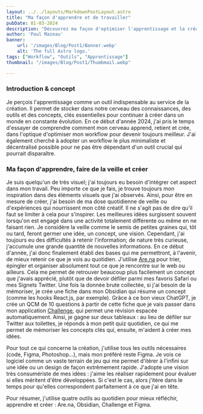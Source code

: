 ```yaml
---
layout: ../../layouts/MarkdownPostLayout.astro
title: "Ma façon d'apprendre et de travailler"
pubDate: 01-03-2024
description: "Découvrez ma façon d'optimiser l'apprentissage et la création avec are.na, Obsidian, Challenge, et Figma pour mieux travailler et créer."
author: 'Paul Mazeau'
banner:
    url: '/images/Blog/Post1/Banner.webp'
    alt: 'The full Astro logo.'
tags: ["Workflow", "Outils", "Apprentissage"]
thumbnail: "/images/Blog/Post1/Thumbmail.webp"

---
```

### Introduction & concept

Je perçois l'apprentissage comme un outil indispensable au service de la création. Il permet de stocker dans notre cerveau des connaissances, des outils et des concepts, clés essentielles pour continuer à créer dans un monde en constante évolution. En ce début d'année 2024, j'ai pris le temps d'essayer de comprendre comment mon cerveau apprend, retient et crée, dans l'optique d'optimiser mon workflow pour devenir toujours meilleur. J'ai également cherché à adopter un workflow le plus minimaliste et décentralisé possible pour ne pas être dépendant d'un outil crucial qui pourrait disparaître.

### Ma façon d'apprendre, faire de la veille et créer

Je suis quelqu'un de très visuel; j'ai toujours eu besoin d'intégrer cet aspect dans mon travail. Peu importe ce que je fais, je trouve toujours mon inspiration dans des éléments visuels que j'ai observés. Ainsi, pour être en mesure de créer, j'ai besoin de ma dose quotidienne de veille ou d'expériences qui nourrissent mon côté créatif. Il ne s'agit pas de dire qu'il faut se limiter à cela pour s'inspirer. Les meilleures idées surgissent souvent lorsqu'on est engagé dans une activité totalement différente ou même en ne faisant rien. Je considère la veille comme le semis de petites graines qui, tôt ou tard, feront germer une idée, un concept, une vision. Cependant, j'ai toujours eu des difficultés à retenir l'information; de nature très curieuse, j'accumule une grande quantité de nouvelles informations. En ce début d'année, j'ai donc finalement établi des bases qui me permettront, à l'avenir, de mieux retenir ce que je vois au quotidien. J'utilise [Are.na](https://www.are.na/paul-m/channels) pour trier, épingler et organiser absolument tout ce que je rencontre sur le web ou ailleurs. Cela me permet de retrouver beaucoup plus facilement un concept que j'avais apprécié, plutôt que de devoir défiler parmi mes favoris Safari ou mes Signets Twitter. Une fois la donnée brute collectée, si j'ai besoin de la mémoriser, je crée une fiche dans mon Obsidian qui résume un concept (comme les hooks React.js, par exemple). Grâce à ce bon vieux ChatGPT, je crée un QCM de 10 questions à partir de cette fiche que je vais passer dans mon application [Challenge](https://www.paulmazeau.com/projects/Challenge), qui permet une révision espacée automatiquement. Ainsi, je gagne sur deux tableaux : au lieu de défiler sur Twitter aux toilettes, je réponds à mon petit quiz quotidien, ce qui me permet de mémoriser les concepts clés qui, ensuite, m'aident à créer mes idées.

Pour tout ce qui concerne la création, j'utilise tous les outils nécessaires (code, Figma, Photoshop...), mais mon préféré reste Figma. Je vois ce logiciel comme un vaste terrain de jeu qui me permet d'itérer à l'infini sur une idée ou un design de façon extrêmement rapide. J'adopte une vision très consumériste de mes idées : j'aime les réaliser rapidement pour évaluer si elles méritent d'être développées. Si c'est le cas, alors j'itère dans le temps pour qu'elles correspondent parfaitement à ce que j'ai en tête.

Pour résumer, j'utilise quatre outils au quotidien pour mieux réfléchir, apprendre et créer : Are.na, Obsidian, Challenge et Figma. 
